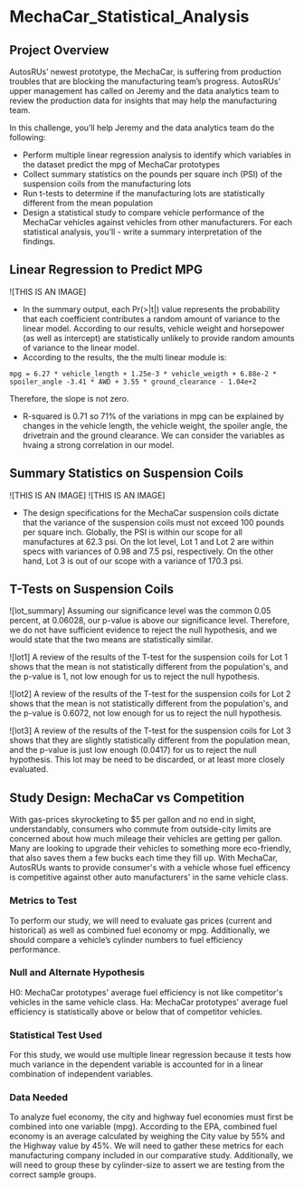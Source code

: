 # MechaCar_Statistical_Analysis

## Project Overview

AutosRUs’ newest prototype, the MechaCar, is suffering from production troubles that are blocking the manufacturing team’s progress. AutosRUs’ upper management has called on Jeremy and the data analytics team to review the production data for insights that may help the manufacturing team.

In this challenge, you’ll help Jeremy and the data analytics team do the following:

- Perform multiple linear regression analysis to identify which variables in the dataset predict the mpg of MechaCar prototypes
- Collect summary statistics on the pounds per square inch (PSI) of the suspension coils from the manufacturing lots
- Run t-tests to determine if the manufacturing lots are statistically different from the mean population
- Design a statistical study to compare vehicle performance of the MechaCar vehicles against vehicles from other manufacturers. For each statistical analysis, you’ll - write a summary interpretation of the findings.


## Linear Regression to Predict MPG

![THIS IS AN IMAGE]

- In the summary output, each Pr(>|t|) value represents the probability that each coefficient contributes a random amount of variance to the linear model. According to our results, vehicle weight and horsepower (as well as intercept) are statistically unlikely to provide random amounts of variance to the linear model.
- According to the results, the the multi linear module is:
```
mpg = 6.27 * vehicle_length + 1.25e-3 * vehicle_weigth + 6.88e-2 * spoiler_angle -3.41 * AWD + 3.55 * ground_clearance - 1.04e+2

```
  Therefore, the slope is not zero.
- R-squared is 0.71 so 71% of the variations in mpg can be explained by changes in the vehicle length, the vehicle weight, the spoiler angle, the drivetrain and the ground clearance. We can consider the variables as hvaing a strong correlation in our model.

## Summary Statistics on Suspension Coils
![THIS IS AN IMAGE]
![THIS IS AN IMAGE]

- The design specifications for the MechaCar suspension coils dictate that the variance of the suspension coils must not exceed 100 pounds per square inch. Globally, the PSI is within our scope for all manufactures at 62.3 psi. On the lot level, Lot 1 and Lot 2 are within specs with variances of 0.98 and 7.5 psi, respectively. On the other hand, Lot 3 is out of our scope with a variance of 170.3 psi.

## T-Tests on Suspension Coils
![lot_summary]
Assuming our significance level was the common 0.05 percent, at 0.06028, our p-value is above our significance level. Therefore, we do not have sufficient evidence to reject the null hypothesis, and we would state that the two means are statistically similar.

![lot1]
A review of the results of the T-test for the suspension coils for Lot 1 shows that the mean is not statistically different from the population's, and the p-value is 1, not low enough for us to reject the null hypothesis.

![lot2]
A review of the results of the T-test for the suspension coils for Lot 2 shows that the mean is not statistically different from the population's, and the p-value is 0.6072, not low enough for us to reject the null hypothesis.

![lot3]
A review of the results of the T-test for the suspension coils for Lot 3 shows that they are slightly statistically different from the population mean, and the p-value is just low enough (0.0417) for us to reject the null hypothesis. This lot may be need to be discarded, or at least more closely evaluated.

## Study Design: MechaCar vs Competition
With gas-prices skyrocketing to $5 per gallon and no end in sight, understandably, consumers who commute from outside-city limits are concerned about how much mileage their vehicles are getting per gallon. Many are looking to upgrade their vehicles to something more eco-friendly, that also saves them a few bucks each time they fill up. With MechaCar, AutosRUs wants to provide consumer's with a vehicle whose fuel efficency is competitive against other auto manufacturers' in the same vehicle class.

### Metrics to Test
To perform our study, we will need to evaluate gas prices (current and historical) as well as combined fuel economy or mpg.  Additionally, we should compare a vehicle’s cylinder numbers to fuel efficiency performance. 

### Null and Alternate Hypothesis
H0: MechaCar prototypes' average fuel efficiency is not like competitor's vehicles in the same vehicle class.
 Ha: MechaCar prototypes' average fuel efficiency is statistically above or below that of competitor vehicles.

### Statistical Test Used
For this study, we would use multiple linear regression because it tests how much variance in the dependent variable is accounted for in a linear combination of independent variables. 

### Data Needed
To analyze fuel economy, the city and highway fuel economies must first be combined into one variable (mpg). According to the EPA, combined fuel economy is an average calculated by weighing the City value by 55% and the Highway value by 45%. We will need to gather these metrics for each manufacturing company included in our comparative study. Additionally, we will need to group these by cylinder-size to assert we are testing from the correct sample groups. 
